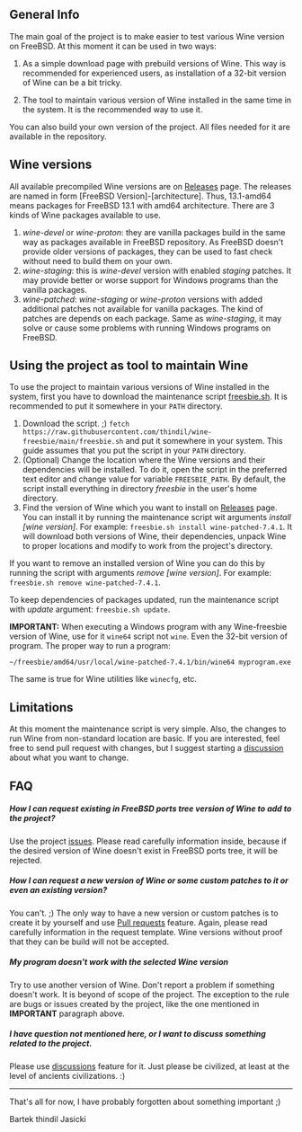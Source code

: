 ## General Info

The main goal of the project is to make easier to test various Wine version on
FreeBSD. At this moment it can be used in two ways:

1. As a simple download page with prebuild versions of Wine. This way is
   recommended for experienced users, as installation of a 32-bit version of
   Wine can be a bit tricky.

2. The tool to maintain various version of Wine installed in the same time in
   the system. It is the recommended way to use it.

You can also build your own version of the project. All files needed for it are
available in the repository.

## Wine versions

All available precompiled Wine versions are on [Releases](https://github.com/thindil/wine-freesbie/releases)
page. The releases are named in form [FreeBSD Version]-[architecture]. Thus,
13.1-amd64 means packages for FreeBSD 13.1 with amd64 architecture. There are 3
kinds of Wine packages available to use.

1. *wine-devel* or *wine-proton*: they are vanilla packages build in the same
   way as packages available in FreeBSD repository. As FreeBSD doesn't provide
   older versions of packages, they can be used to fast check without need to
   build them on your own.
2. *wine-staging*: this is *wine-devel* version with enabled *staging* patches.
   It may provide better or worse support for Windows programs than the vanilla
   packages.
3. *wine-patched*: *wine-staging* or *wine-proton* versions with added additional
   patches not available for vanilla packages. The kind of patches are depends
   on each package. Same as *wine-staging*, it may solve or cause some problems
   with running Windows programs on FreeBSD.

## Using the project as tool to maintain Wine

To use the project to maintain various versions of Wine installed in the
system, first you have to download the maintenance script [freesbie.sh](https://raw.githubusercontent.com/thindil/wine-freesbie/main/freesbie.sh).
It is recommended to put it somewhere in your `PATH` directory.

1. Download the script. ;) `fetch https://raw.githubusercontent.com/thindil/wine-freesbie/main/freesbie.sh`
   and put it somewhere in your system. This guide assumes that you put the
   script in your `PATH` directory.
2. (Optional) Change the location where the Wine versions and their
   dependencies will be installed. To do it, open the script in the preferred
   text editor and change value for variable `FREESBIE_PATH`. By default, the
   script install everything in directory *freesbie* in the user's home
   directory.
3. Find the version of Wine which you want to install on [Releases](https://github.com/thindil/wine-freesbie/releases)
   page. You can install it by running the maintenance script wit arguments
   *install [wine version]*. For example: `freesbie.sh install
   wine-patched-7.4.1`. It will download both versions of Wine, their
   dependencies, unpack Wine to proper locations and modify to work from the
   project's directory.

If you want to remove an installed version of Wine you can do this by running
the script with arguments *remove [wine version]*. For example: `freesbie.sh
remove wine-patched-7.4.1`.

To keep dependencies of packages updated, run the maintenance script with
*update* argument: `freesbie.sh update`.

**IMPORTANT:** When executing a Windows program with any Wine-freesbie version
of Wine, use for it `wine64` script not `wine`. Even the 32-bit version of
program. The proper way to run a program:

`~/freesbie/amd64/usr/local/wine-patched-7.4.1/bin/wine64 myprogram.exe`

The same is true for Wine utilities like `winecfg`, etc.

## Limitations

At this moment the maintenance script is very simple. Also, the changes to run
Wine from non-standard location are basic. If you are interested, feel free to
send pull request with changes, but I suggest starting a [discussion](https://github.com/thindil/wine-freesbie/discussions)
about what you want to change.

## FAQ

##### How I can request existing in FreeBSD ports tree version of Wine to add to the project?

Use the project [issues](https://github.com/thindil/wine-freesbie/issues/new?assignees=&labels=&template=version-request.md&title=%5BNew+version%5D).
Please read carefully information inside, because if the desired version of
Wine doesn't exist in FreeBSD ports tree, it will be rejected.

##### How I can request a new version of Wine or some custom patches to it or even an existing version?

You can't. ;) The only way to have a new version or custom patches is to create
it by yourself and use [Pull requests](https://github.com/thindil/wine-freesbie/pulls)
feature. Again, please read carefully information in the request template. Wine
versions without proof that they can be build will not be accepted.

##### My program doesn't work with the selected Wine version

Try to use another version of Wine. Don't report a problem if something doesn't
work. It is beyond of scope of the project. The exception to the rule are
bugs or issues created by the project, like the one mentioned in **IMPORTANT**
paragraph above.

##### I have question not mentioned here, or I want to discuss something related to the project.

Please use [discussions](https://github.com/thindil/wine-freesbie/discussions)
feature for it. Just please be civilized, at least at the level of ancients
civilizations. :)

---
That's all for now, I have probably forgotten about something important ;)

Bartek thindil Jasicki
